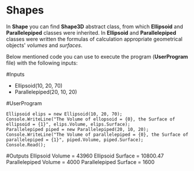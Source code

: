 # Shapes
In **Shape** you can find **Shape3D** abstract class, from which **Ellipsoid** and **Parallelepiped** classes were inherited. In **Ellipsoid** and **Parallelepiped** classes were written the formulas of calculation appropriate geometrical objects' *volumes* and *surfaces*.

Below mentioned code you can use to execute the program (**UserProgram** file) with the following inputs:

#Inputs
- Ellipsoid(10, 20, 70)
- Parallelepiped(20, 10, 20)

#UserProgram
~~~
Ellipsoid elips = new Ellipsoid(10, 20, 70);
Console.WriteLine("The Volume of ellopsoid = {0}, the Surface of ellipsoid = {1}", elips.Volume, elips.Surface);
Parallelepiped piped = new Parallelepiped(20, 10, 20);
Console.WriteLine("The Volume of parallelepiped = {0}, the Surface of parallelepiped = {1}", piped.Volume, piped.Surface);
Console.Read();
~~~
#Outputs
 Ellipsoid Volume = 43960 
 Ellipsoid Surface = 10800.47
 Parallelepiped Volume = 4000
 Parallelepiped Surface = 1600
